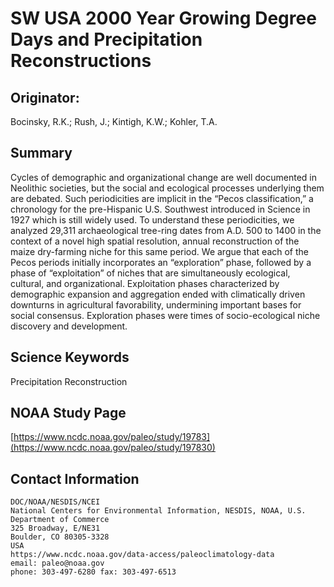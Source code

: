 # SW USA 2000 Year Growing Degree Days and Precipitation Reconstructions

## Originator:
Bocinsky, R.K.; Rush, J.; Kintigh, K.W.; Kohler, T.A.

## Summary
Cycles of demographic and organizational change are well documented in Neolithic societies, but the social and ecological processes underlying them are debated. Such periodicities are implicit in the “Pecos classification,” a chronology for the pre-Hispanic U.S. Southwest introduced in Science in 1927 which is still widely used. To understand these periodicities, we analyzed 29,311 archaeological tree-ring dates from A.D. 500 to 1400 in the context of a novel high spatial resolution, annual reconstruction of the maize dry-farming niche for this same period. We argue that each of the Pecos periods initially incorporates an “exploration” phase, followed by a phase of “exploitation” of niches that are simultaneously ecological, cultural, and organizational. Exploitation phases characterized by demographic expansion and aggregation ended with climatically driven downturns in agricultural favorability, undermining important bases for social consensus. Exploration phases were times of socio-ecological niche discovery and development.

## Science Keywords
Precipitation Reconstruction

## NOAA Study Page
[https://www.ncdc.noaa.gov/paleo/study/19783](https://www.ncdc.noaa.gov/paleo/study/197830)

## Contact Information
```
DOC/NOAA/NESDIS/NCEI
National Centers for Environmental Information, NESDIS, NOAA, U.S. Department of Commerce
325 Broadway, E/NE31
Boulder, CO 80305-3328
USA
https://www.ncdc.noaa.gov/data-access/paleoclimatology-data
email: paleo@noaa.gov
phone: 303-497-6280 fax: 303-497-6513
```
